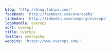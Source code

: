 ```yaml
---
blog: 'http://blog.takipi.com/'
facebook: 'http://facebook.com/overopshq'
linkedin: 'http://linkedin.com/company/overops'
logohandle: overops
sort: overops
title: OverOps
twitter: overopshq
website: 'https://www.overops.com/'
---
```

